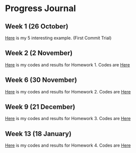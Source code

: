 # Progress Journal

## Week 1 (26 October)

[Here](files/example_homework_0.html) is my 5 interesting example. (First Commit Trial)

## Week 2 (2 November)

[Here](files/HW1.html) is my codes and results for Homework 1. Codes are [Here](codes/HW1.Rmd)

## Week 6 (30 November)

[Here](files/HW2.html) is my codes and results for Homework 2. Codes are [Here](codes/HW2.Rmd)

## Week 9 (21 December)

[Here](files/HW3.html) is my codes and results for Homework 3. Codes are [Here](codes/HW3.Rmd)

## Week 13 (18 January)

[Here](files/HW4.html) is my codes and results for Homework 4. Codes are [Here](codes/HW4.Rmd)
